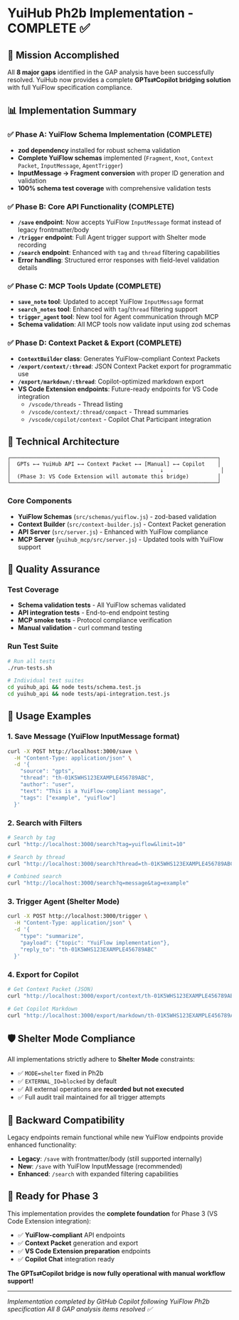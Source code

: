 # YuiHub Ph2b Implementation - COMPLETE ✅

## 🎯 Mission Accomplished

All **8 major gaps** identified in the GAP analysis have been successfully resolved. YuiHub now provides a complete **GPTs⇄Copilot bridging solution** with full YuiFlow specification compliance.

## 📊 Implementation Summary

### ✅ Phase A: YuiFlow Schema Implementation (COMPLETE)
- **zod dependency** installed for robust schema validation
- **Complete YuiFlow schemas** implemented (`Fragment`, `Knot`, `Context Packet`, `InputMessage`, `AgentTrigger`)
- **InputMessage → Fragment conversion** with proper ID generation and validation
- **100% schema test coverage** with comprehensive validation tests

### ✅ Phase B: Core API Functionality (COMPLETE)
- **`/save` endpoint**: Now accepts YuiFlow `InputMessage` format instead of legacy frontmatter/body
- **`/trigger` endpoint**: Full Agent trigger support with Shelter mode recording
- **`/search` endpoint**: Enhanced with `tag` and `thread` filtering capabilities
- **Error handling**: Structured error responses with field-level validation details  

### ✅ Phase C: MCP Tools Update (COMPLETE)
- **`save_note` tool**: Updated to accept YuiFlow `InputMessage` format
- **`search_notes` tool**: Enhanced with `tag`/`thread` filtering support
- **`trigger_agent` tool**: New tool for Agent communication through MCP
- **Schema validation**: All MCP tools now validate input using zod schemas

### ✅ Phase D: Context Packet & Export (COMPLETE)
- **`ContextBuilder` class**: Generates YuiFlow-compliant Context Packets
- **`/export/context/:thread`**: JSON Context Packet export for programmatic use
- **`/export/markdown/:thread`**: Copilot-optimized markdown export
- **VS Code Extension endpoints**: Future-ready endpoints for VS Code integration
  - `/vscode/threads` - Thread listing
  - `/vscode/context/:thread/compact` - Thread summaries  
  - `/vscode/copilot/context` - Copilot Chat Participant integration

## 🔧 Technical Architecture

```
┌─────────────────────────────────────────────────────────────────┐
│  GPTs ←→ YuiHub API ←→ Context Packet ←→ [Manual] ←→ Copilot    │
│                                               ↓                  │
│  (Phase 3: VS Code Extension will automate this bridge)         │
└─────────────────────────────────────────────────────────────────┘
```

### Core Components
- **YuiFlow Schemas** (`src/schemas/yuiflow.js`) - zod-based validation
- **Context Builder** (`src/context-builder.js`) - Context Packet generation  
- **API Server** (`src/server.js`) - Enhanced with YuiFlow compliance
- **MCP Server** (`yuihub_mcp/src/server.js`) - Updated tools with YuiFlow support

## 🧪 Quality Assurance

### Test Coverage
- **Schema validation tests** - All YuiFlow schemas validated
- **API integration tests** - End-to-end endpoint testing
- **MCP smoke tests** - Protocol compliance verification
- **Manual validation** - curl command testing

### Run Test Suite
```bash
# Run all tests
./run-tests.sh

# Individual test suites  
cd yuihub_api && node tests/schema.test.js
cd yuihub_api && node tests/api-integration.test.js
```

## 🚀 Usage Examples

### 1. Save Message (YuiFlow InputMessage format)
```bash
curl -X POST http://localhost:3000/save \
  -H "Content-Type: application/json" \
  -d '{
    "source": "gpts",
    "thread": "th-01K5WHS123EXAMPLE456789ABC", 
    "author": "user",
    "text": "This is a YuiFlow-compliant message",
    "tags": ["example", "yuiflow"]
  }'
```

### 2. Search with Filters
```bash
# Search by tag
curl "http://localhost:3000/search?tag=yuiflow&limit=10"

# Search by thread  
curl "http://localhost:3000/search?thread=th-01K5WHS123EXAMPLE456789ABC"

# Combined search
curl "http://localhost:3000/search?q=message&tag=example"
```

### 3. Trigger Agent (Shelter Mode)
```bash
curl -X POST http://localhost:3000/trigger \
  -H "Content-Type: application/json" \
  -d '{
    "type": "summarize",
    "payload": {"topic": "YuiFlow implementation"},
    "reply_to": "th-01K5WHS123EXAMPLE456789ABC"
  }'
```

### 4. Export for Copilot
```bash
# Get Context Packet (JSON)
curl "http://localhost:3000/export/context/th-01K5WHS123EXAMPLE456789ABC"

# Get Copilot Markdown
curl "http://localhost:3000/export/markdown/th-01K5WHS123EXAMPLE456789ABC"
```

## 🛡️ Shelter Mode Compliance

All implementations strictly adhere to **Shelter Mode** constraints:
- ✅ `MODE=shelter` fixed in Ph2b
- ✅ `EXTERNAL_IO=blocked` by default
- ✅ All external operations are **recorded but not executed**
- ✅ Full audit trail maintained for all trigger attempts

## 🔄 Backward Compatibility

Legacy endpoints remain functional while new YuiFlow endpoints provide enhanced functionality:
- **Legacy**: `/save` with frontmatter/body (still supported internally)
- **New**: `/save` with YuiFlow InputMessage (recommended)
- **Enhanced**: `/search` with expanded filtering capabilities

## 🎉 Ready for Phase 3

This implementation provides the **complete foundation** for Phase 3 (VS Code Extension integration):
- ✅ **YuiFlow-compliant** API endpoints
- ✅ **Context Packet** generation and export
- ✅ **VS Code Extension preparation** endpoints  
- ✅ **Copilot Chat** integration ready

**The GPTs⇄Copilot bridge is now fully operational with manual workflow support!**

---

*Implementation completed by GitHub Copilot following YuiFlow Ph2b specification*
*All 8 GAP analysis items resolved ✅*